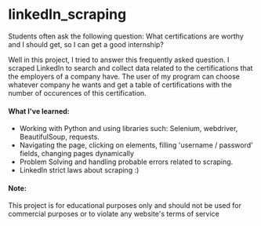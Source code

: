 # linkedIn_scraping

Students often ask the following question:
What certifications are worthy and I should get, so I can get a good internship?

Well in this project, I tried to answer this frequently asked question.
I scraped LinkedIn to search and collect data related to the certifications that the employers of a company have.
The user of my program can choose whatever company he wants and get a table of certifications with the number of occurences of this certification.


#### What I've learned:
  - Working with Python and using libraries such: Selenium, webdriver, BeautifulSoup, requests.
  - Navigating the page, clicking on elements, filling 'username / password' fields, changing pages dynamically
  - Problem Solving and handling probable errors related to scraping.
  - LinkedIn strict laws about scraping :)


#### Note: 
This project is for educational purposes only and should not be used for commercial purposes or to violate any website's terms of service
